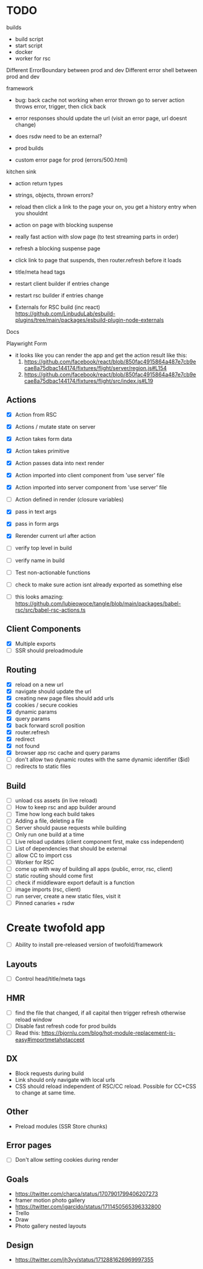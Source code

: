 # TODO

builds

- build script
- start script
- docker
- worker for rsc

Different ErrorBoundary between prod and dev
Different error shell between prod and dev

framework

- bug: back cache not working when error thrown
  go to server action throws error, trigger, then click back

- error responses should update the url (visit an error page, url doesnt change)

- does rsdw need to be an external?

- prod builds

- custom error page for prod (errors/500.html)

kitchen sink

- action return types
- strings, objects, thrown errors?

- reload then click a link to the page your on, you get a history entry when you shouldnt
- action on page with blocking suspense
- really fast action with slow page (to test streaming parts in order)
- refresh a blocking suspense page
- click link to page that suspends, then router.refresh before it loads
- title/meta head tags
- restart client builder if entries change
- restart rsc builder if entries change

- Externals for RSC build (inc react)
  https://github.com/LinbuduLab/esbuild-plugins/tree/main/packages/esbuild-plugin-node-externals

Docs

Playwright
Form

- it looks like you can render the app and get the action result like this:
  1. https://github.com/facebook/react/blob/850fac4915864a487e7cb9ecae8a75dbac144174/fixtures/flight/server/region.js#L154
  2. https://github.com/facebook/react/blob/850fac4915864a487e7cb9ecae8a75dbac144174/fixtures/flight/src/index.js#L19

## Actions

- [x] Action from RSC
- [x] Actions / mutate state on server
- [x] Action takes form data
- [x] Action takes primitive
- [x] Action passes data into next render
- [x] Action imported into client component from 'use server' file
- [x] Action imported into server component from 'use server' file
- [ ] Action defined in render (closure variables)

- [x] pass in text args
- [x] pass in form args
- [x] Rerender current url after action
- [ ] verify top level in build
- [ ] verify name in build
- [ ] Test non-actionable functions
- [ ] check to make sure action isnt already exported as something else

- [ ] this looks amazing: https://github.com/lubieowoce/tangle/blob/main/packages/babel-rsc/src/babel-rsc-actions.ts

## Client Components

- [x] Multiple exports
- [ ] SSR should preloadmodule

## Routing

- [x] reload on a new url
- [x] navigate should update the url
- [x] creating new page files should add urls
- [x] cookies / secure cookies
- [x] dynamic params
- [x] query params
- [x] back forward scroll position
- [x] router.refresh
- [x] redirect
- [x] not found
- [x] browser app rsc cache and query params
- [ ] don't allow two dynamic routes with the same dynamic identifier ($id)
- [ ] redirects to static files

## Build

- [ ] unload css assets (in live reload)
- [ ] How to keep rsc and app builder around
- [ ] Time how long each build takes
- [ ] Adding a file, deleting a file
- [ ] Server should pause requests while building
- [ ] Only run one build at a time
- [ ] Live reload updates (client component first, make css independent)
- [ ] List of dependencies that should be external
- [ ] allow CC to import css
- [ ] Worker for RSC
- [ ] come up with way of building all apps (public, error, rsc, client)
- [ ] static routing should come first
- [ ] check if middleware export default is a function
- [ ] image imports (rsc, client)
- [ ] run server, create a new static files, visit it
- [ ] Pinned canaries + rsdw

# Create twofold app

- [ ] Ability to install pre-released version of twofold/framework

## Layouts

- [ ] Control head/title/meta tags

## HMR

- [ ] find the file that changed, if all capital then trigger refresh otherwise reload window
- [ ] Disable fast refresh code for prod builds
- [ ] Read this: https://bjornlu.com/blog/hot-module-replacement-is-easy#importmetahotaccept

## DX

- Block requests during build
- Link should only navigate with local urls
- CSS should reload independent of RSC/CC reload. Possible for CC+CSS to change at same time.

## Other

- Preload modules (SSR Store chunks)

## Error pages

- [ ] Don't allow setting cookies during render

## Goals

- https://twitter.com/charca/status/1707901799406207273
- framer motion photo gallery
- https://twitter.com/igarcido/status/1711450565396332800
- Trello
- Draw
- Photo gallery nested layouts

## Design

- https://twitter.com/jh3yy/status/1712881626969997355
